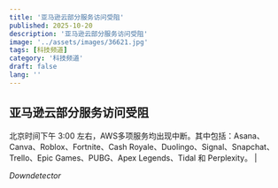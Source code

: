 ```yaml
---
title: '亚马逊云部分服务访问受阻'
published: 2025-10-20
description: '亚马逊云部分服务访问受阻'
image: '../assets/images/36621.jpg'
tags: [科技频道]
category: '科技频道'
draft: false
lang: ''
---
```


## 亚马逊云部分服务访问受阻

北京时间下午 3:00 左右，AWS多项服务均出现中断。其中包括：Asana、Canva、Roblox、Fortnite、Cash Royale、Duolingo、Signal、Snapchat、Trello、Epic Games、PUBG、Apex Legends、Tidal 和 Perplexity。
|

*Downdetector*
